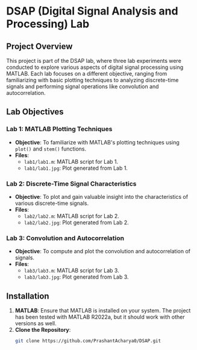 # DSAP (Digital Signal Analysis and Processing) Lab

## Project Overview

This project is part of the DSAP lab, where three lab experiments were conducted to explore various aspects of digital signal processing using MATLAB. Each lab focuses on a different objective, ranging from familiarizing with basic plotting techniques to analyzing discrete-time signals and performing signal operations like convolution and autocorrelation.

## Lab Objectives

### Lab 1: MATLAB Plotting Techniques
- **Objective**: To familiarize with MATLAB's plotting techniques using `plot()` and `stem()` functions.
- **Files**:
  - `lab1/lab1.m`: MATLAB script for Lab 1.
  - `lab1/lab1.jpg`: Plot generated from Lab 1.

### Lab 2: Discrete-Time Signal Characteristics
- **Objective**: To plot and gain valuable insight into the characteristics of various discrete-time signals.
- **Files**:
  - `lab2/lab2.m`: MATLAB script for Lab 2.
  - `lab2/lab2.jpg`: Plot generated from Lab 2.

### Lab 3: Convolution and Autocorrelation
- **Objective**: To compute and plot the convolution and autocorrelation of signals.
- **Files**:
  - `lab3/lab3.m`: MATLAB script for Lab 3.
  - `lab3/lab3.jpg`: Plot generated from Lab 3.

## Installation

1. **MATLAB**: Ensure that MATLAB is installed on your system. The project has been tested with MATLAB R2022a, but it should work with other versions as well.
2. **Clone the Repository**:
   ```bash
   git clone https://github.com/PrashantAcharya0/DSAP.git
